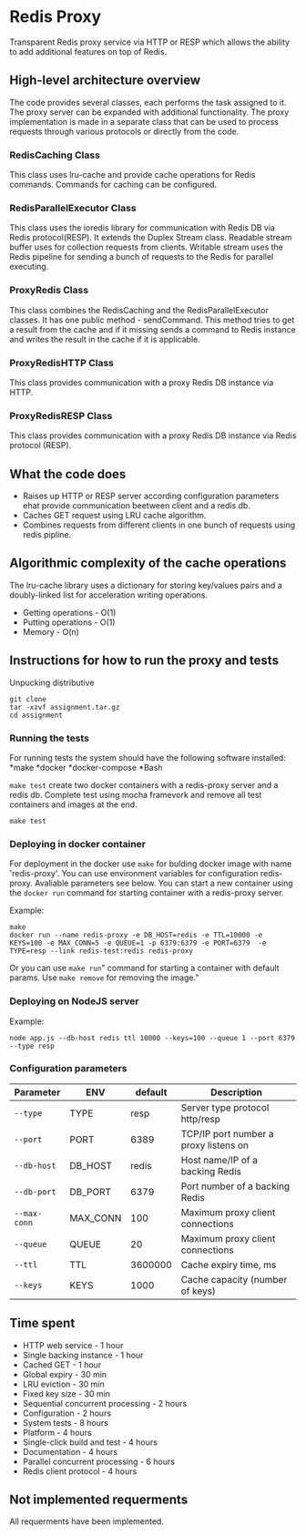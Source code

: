 # Redis Proxy

Transparent Redis proxy service via HTTP or RESP which allows the ability to add additional features on top of Redis.

## High-level architecture overview

The code provides several classes, each performs the task assigned to it. The proxy server can be expanded with additional functionality. The proxy implementation is made in a separate class that can be used to process requests through various protocols or directly from the code.

### RedisCaching Class

This class uses lru-cache and provide cache operations for Redis commands. Commands for caching can be configured.

### RedisParallelExecutor Class

This class uses the ioredis library for communication with Redis DB via Redis protocol(RESP). It extends the Duplex Stream class. Readable stream buffer uses for collection requests from clients. Writable stream uses the Redis pipeline for sending a bunch of requests to the Redis for parallel executing.

### ProxyRedis Class

This class combines the RedisCaching and the RedisParallelExecutor classes. It has one public method - sendCommand. 
This method tries to get a result from the cache and if it missing sends a command to Redis instance and writes the result in the cache if it is applicable.

### ProxyRedisHTTP Class

This class provides communication with a proxy Redis DB instance via HTTP. 

### ProxyRedisRESP Class

This class provides communication with a proxy Redis DB instance via Redis protocol (RESP). 

## What the code does

* Raises up HTTP or RESP server according configuration parameters еhat provide communication beetween client and a redis db.
* Caches GET request using LRU cache algorithm.
* Combines requests from different clients in one bunch of requests using redis pipline.

## Algorithmic complexity of the cache operations

The lru-cache library uses a dictionary for storing key/values pairs and a doubly-linked list for acceleration writing operations.

* Getting operations - O(1)
* Putting operations - O(1)
* Memory - O(n)

## Instructions for how to run the proxy and tests

Unpucking distributive

```
git clone
tar -xzvf assignment.tar.gz
cd assignment
```

### Running the tests

For running tests the system should have the following software installed:
*make
*docker
*docker-compose
*Bash

`make test` create two docker containers with a redis-proxy server and a redis db.
Complete test using mocha framevork and remove all test containers and images at the end.

```
make test
```

### Deploying in docker container

For deployment in the docker use `make` for bulding docker image with name 'redis-proxy'.
You can use environment variables for configuration redis-proxy. Avaliable parameters see below.
You can start a new container using the `docker run` command for starting container with a redis-proxy server.

Example:
```
make
docker run --name redis-proxy -e DB_HOST=redis -e TTL=10000 -e KEYS=100 -e MAX_CONN=5 -e QUEUE=1 -p 6379:6379 -e PORT=6379  -e TYPE=resp --link redis-test:redis redis-proxy
```

Or you can use `make run`" command for starting a container with default params.
Use `make remove` for removing the image."

### Deploying on NodeJS server

Example:
```
node app.js --db-host redis ttl 10000 --keys=100 --queue 1 --port 6379 --type resp
```

### Configuration parameters

| Parameter  | ENV | default | Description |
| --- | --- | --- | --- |
| `--type` | TYPE | resp | Server type protocol http/resp |
| `--port` | PORT | 6389 | TCP/IP port number a proxy listens on |
| `--db-host` | DB_HOST | redis | Host name/IP of a backing Redis |
| `--db-port` | DB_PORT | 6379 | Port number of a backing Redis |
| `--max-conn` | MAX_CONN | 100 | Maximum proxy client connections |
| `--queue` | QUEUE | 20 | Maximum proxy client connections |
| `--ttl` | TTL | 3600000 | Cache expiry time, ms |
| `--keys` | KEYS | 1000 | Cache capacity (number of keys) |

## Time spent

* HTTP web service - 1 hour
* Single backing instance - 1 hour
* Cached GET - 1 hour
* Global expiry - 30 min
* LRU eviction - 30 min
* Fixed key size - 30 min
* Sequential concurrent processing - 2 hours
* Configuration - 2 hours
* System tests - 8 hours
* Platform - 4 hours
* Single-click build and test - 4 hours
* Documentation - 4 hours
* Parallel concurrent processing - 6 hours
* Redis client protocol - 4 hours

## Not implemented requerments

All requerments have been implemented.